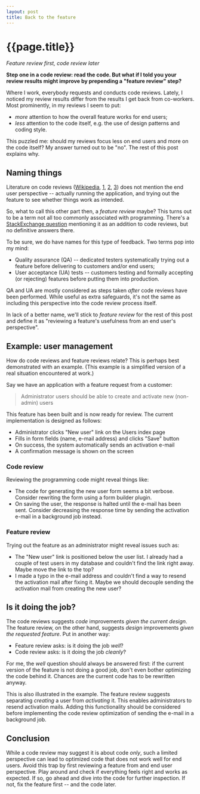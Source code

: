 ```yaml
---
layout: post
title: Back to the feature
---
```


{{page.title}}
==============

_Feature review first, code review later_

**Step one in a code review: read the code. But what if I told you your review results might improve by prepending a "feature review" step?**

Where I work, everybody requests and conducts code reviews. Lately, I noticed my review results differ from the results I get back from co-workers. Most prominently, in my reviews I seem to put:

* _more_ attention to how the overall feature works for end users;
* _less_ attention to the code itself, e.g. the use of design patterns and coding style.

This puzzled me: should my reviews focus less on end users and more on the code itself? My answer turned out to be "no". The rest of this post explains why.

## Naming things

Literature on code reviews ([Wikipedia][], [1][codinghorror], [2][atlassian], [3][fogcreek]) does not mention the end user perspective -- actually running the application, and trying out the feature to see whether things work as intended.

So, what to call this other part then, a _feature review_ maybe? This turns out to be a term not all too commonly associated with programming. There's a [StackExchange question][stackexchange] mentioning it as an addition to code reviews, but no definitive answers there.

To be sure, we do have names for this type of feedback. Two terms pop into my mind:

* Quality assurance (QA) -- dedicated testers systematically trying out a feature before delivering to customers and/or end users;
* User acceptance (UA) tests -- customers testing and formally accepting (or rejecting) features before putting them into production.

QA and UA are mostly considered as steps taken _after_ code reviews have been performed. While useful as extra safeguards, it's not the same as including this perspective into the code review process itself.

In lack of a better name, we'll stick to _feature review_ for the rest of this post and define it as "reviewing a feature's usefulness from an end user's perspective".

## Example: user management

How do code reviews and feature reviews relate? This is perhaps best demonstrated with an example. (This example is a simplified version of a real situation encountered at work.)

Say we have an application with a feature request from a customer:

> Administrator users should be able to create and activate new (non-admin) users

This feature has been built and is now ready for review. The current implementation is designed as follows:

* Administrator clicks "New user" link on the Users index page
* Fills in form fields (name, e-mail address) and clicks "Save" button
* On success, the system automatically sends an activation e-mail
* A confirmation message is shown on the screen

### Code review

Reviewing the programming code might reveal things like:

* The code for generating the new user form seems a bit verbose. Consider rewriting the form using a form builder plugin.
* On saving the user, the response is halted until the e-mail has been sent. Consider decreasing the response time by sending the activation e-mail in a background job instead.

### Feature review

Trying out the feature as an administrator might reveal issues such as:

* The "New user" link is positioned below the user list. I already had a couple of test users in my database and couldn't find the link right away. Maybe move the link to the top?
* I made a typo in the e-mail address and couldn't find a way to resend the activation mail after fixing it. Maybe we should decouple sending the activation mail from creating the new user?

## Is it doing the job?

The code reviews suggests _code_ improvements _given the current design_. The feature review, on the other hand, suggests _design_ improvements _given the requested feature_. Put in another way:

* Feature review asks: is it doing the job _well_?
* Code review asks: is it doing the job _cleanly_?

For me, the _well_ question should always be answered first: if the current version of the feature is not doing a good job, don't even bother optimizing the code behind it. Chances are the current code has to be rewritten anyway.

This is also illustrated in the example. The feature review suggests separating _creating_ a user from _activating_ it. This enables administrators to resend activation mails. Adding this functionality should be considered before implementing the code review optimization of sending the e-mail in a background job.

## Conclusion

While a code review may suggest it is about code _only_, such a limited perspective can lead to optimized code that does not work well for end users. Avoid this trap by first reviewing a feature from and end user perspective. Play around and check if everything feels right and works as expected. If so, go ahead and dive into the code for further inspection. If not, fix the feature first -- and the code later.


[wikipedia]: https://en.wikipedia.org/wiki/Code_review
[codinghorror]: http://blog.codinghorror.com/code-reviews-just-do-it/
[atlassian]: https://www.atlassian.com/agile/code-reviews
[fogcreek]: http://blog.fogcreek.com/effective-code-reviews-9-tips-from-a-converted-skeptic/
[stackexchange]: http://programmers.stackexchange.com/questions/275813/why-is-there-only-code-review
